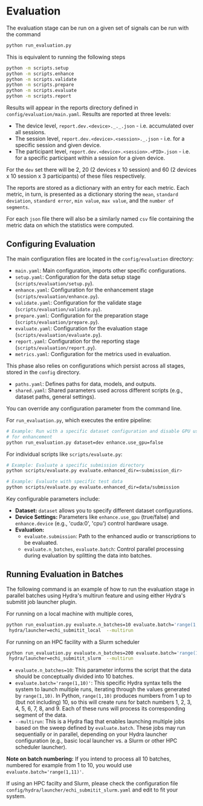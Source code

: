 # Evaluation

The evaluation stage can be run on a given set of signals can be run with the
command

```bash
python run_evaluation.py
```

This is equivalent to running the following steps

```bash
python -m scripts.setup
python -m scripts.enhance
python -m scripts.validate
python -m scripts.prepare
python -m scripts.evaluate
python -m scripts.report
```

Results will appear in the reports directory defined in
`config/evaluation/main.yaml`. Results are reported at three levels:

- The device level, `report.dev.<device>._._.json` - i.e. accumulated over all
 sessions.
- The session level, `report.dev.<device>.<session>._.json` - i.e. for a specific
 session and given device.
- The participant level, `report.dev.<device>.<session>.<PID>.json` - i.e. for a
 specific participant within a session for a given device.

For the `dev` set there will be 2, 20 (2 devices x 10 session) and 60 (2 devices
 x 10 session x 3 participants) of these files respectively.

The reports are stored as a dictionary with an entry for each metric. Each metric,
in turn, is presented as a dictionary storing the `mean`, `standard deviation`,
`standard error`, `min value`, `max value`, and the `number of segments`.

For each `json` file there will also be a similarly named `csv` file containing
the metric data on which the statistics were computed.

## Configuring Evaluation

The main configuration files are located in the `config/evaluation` directory:

- `main.yaml`: Main configuration, imports other specific configurations.
- `setup.yaml`: Configuration for the data setup stage
(`scripts/evaluation/setup.py`).
- `enhance.yaml`: Configuration for the enhancement stage
(`scripts/evaluation/enhance.py`).
- `validate.yaml`: Configuration for the validate stage
(`scripts/evaluation/validate.py`).
- `prepare.yaml`: Configuration for the preparation stage
(`scripts/evaluation/prepare.py`).
- `evaluate.yaml`: Configuration for the evaluation stage
(`scripts/evaluation/evaluate.py`).
- `report.yaml`: Configuration for the reporting stage
(`scripts/evaluation/report.py`).
- `metrics.yaml`: Configuration for the metrics used in evaluation.

This phase also relies on configurations which persist across all stages,
stored in the `config` directory.

- `paths.yaml`: Defines paths for data, models, and outputs.
- `shared.yaml`: Shared parameters used across different scripts (e.g., dataset paths,
general settings).

You can override any configuration parameter from the command line.

For `run_evaluation.py`, which executes the entire pipeline:

```bash
# Example: Run with a specific dataset configuration and disable GPU usage
# for enhancement
python run_evaluation.py dataset=dev enhance.use_gpu=false
```

For individual scripts like `scripts/evaluate.py`:

```bash
# Example: Evaluate a specific submission directory
python scripts/evaluate.py evaluate.enhanced_dir=<submission_dir>

# Example: Evaluate with specific test data
python scripts/evaluate.py evaluate.enhanced_dir=data/submission
```

Key configurable parameters include:

- **Dataset:** `dataset` allows you to specify different dataset configurations.
- **Device Settings:** Parameters like `enhance.use_gpu` (true/false) and
 `enhance.device` (e.g., 'cuda:0', 'cpu') control hardware usage.
- **Evaluation:**
  - `evaluate.submission`: Path to the enhanced audio or transcriptions to be evaluated.
  - `evaluate.n_batches`, `evaluate.batch`: Control parallel processing during
 evaluation by splitting the data into batches.

## Running Evaluation in Batches

The following command is an example of how to run the evaluation stage in parallel
batches using Hydra's multirun feature and using either Hydra's submitit job launcher
plugin.

For running on a local machine with multiple cores,

```bash
python run_evaluation.py evaluate.n_batches=10 evaluate.batch='range(1,11)' \
 hydra/launcher=echi_submitit_local  --multirun
```

For running on an HPC facility with a Slurm scheduler

```bash
python run_evaluation.py evaluate.n_batches=200 evaluate.batch='range(1,201)' \
 hydra/launcher=echi_submitit_slurm  --multirun
```

- `evaluate.n_batches=10`: This parameter informs the script that the data should
 be conceptually divided into 10 batches.
- `evaluate.batch='range(1,10)'`: This specific Hydra syntax tells the system to
 launch multiple runs, iterating through the values generated by `range(1,10)`.
 In Python, `range(1,10)` produces numbers from 1 up to (but not including) 10,
 so this will create runs for batch numbers 1, 2, 3, 4, 5, 6, 7, 8, and 9. Each of
 these runs will process its corresponding segment of the data.
- `--multirun`: This is a Hydra flag that enables launching multiple jobs based on
 the sweep defined by `evaluate.batch`. These jobs may run sequentially or in
 parallel, depending on your Hydra launcher configuration (e.g., basic local
 launcher vs. a Slurm or other HPC scheduler launcher).

**Note on batch numbering:** If you intend to process all 10 batches, numbered for
 example from 1 to 10, you would use `evaluate.batch='range(1,11)'`.

If using an HPC facilty and Slurm, please check the configuration file
 `config/hydra/launcher/echi_submitit_slurm.yaml` and edit to fit your system.

